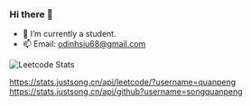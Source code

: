 ### Hi there 👋

- 🔭 I’m currently a student.
- 📫 Email: odinhsiu68@gmail.com

![Leetcode Stats](https://leetcard.jacoblin.cool/odinx123?theme=unicorn)
<!--
![Leetcode Stats](https://leetcard.jacoblin.cool/odinx123?ext=heatmap)
-->
https://stats.justsong.cn/api/leetcode/?username=quanpeng
https://stats.justsong.cn/api/github?username=songquanpeng
